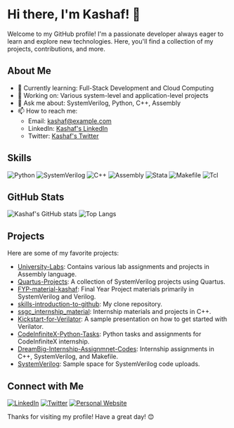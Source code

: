 # Hi there, I'm Kashaf! 👋

Welcome to my GitHub profile! I'm a passionate developer always eager to learn and explore new technologies. Here, you'll find a collection of my projects, contributions, and more.

## About Me

- 🌱 Currently learning: Full-Stack Development and Cloud Computing
- 🔭 Working on: Various system-level and application-level projects
- 💬 Ask me about: SystemVerilog, Python, C++, Assembly
- 📫 How to reach me: 
  - Email: kashaf@example.com
  - LinkedIn: [Kashaf's LinkedIn](https://linkedin.com/in/kashaf619)
  - Twitter: [Kashaf's Twitter](https://twitter.com/kashaf619)

## Skills

![Python](https://img.shields.io/badge/Python-3776AB?style=for-the-badge&logo=python&logoColor=white)
![SystemVerilog](https://img.shields.io/badge/SystemVerilog-FF6600?style=for-the-badge&logoColor=white)
![C++](https://img.shields.io/badge/C++-00599C?style=for-the-badge&logo=cplusplus&logoColor=white)
![Assembly](https://img.shields.io/badge/Assembly-6E4C13?style=for-the-badge&logoColor=white)
![Stata](https://img.shields.io/badge/Stata-1F77B4?style=for-the-badge&logo=stata&logoColor=white)
![Makefile](https://img.shields.io/badge/Makefile-427819?style=for-the-badge&logoColor=white)
![Tcl](https://img.shields.io/badge/Tcl-1E5E9E?style=for-the-badge&logoColor=white)

## GitHub Stats

![Kashaf's GitHub stats](https://github-readme-stats.vercel.app/api?username=kashaf619&show_icons=true&theme=radical)
![Top Langs](https://github-readme-stats.vercel.app/api/top-langs/?username=kashaf619&layout=compact&theme=radical)

## Projects

Here are some of my favorite projects:

- [University-Labs](https://github.com/kashaf619/University-Labs): Contains various lab assignments and projects in Assembly language.
- [Quartus-Projects](https://github.com/kashaf619/Quartus-Projects): A collection of SystemVerilog projects using Quartus.
- [FYP-material-kashaf](https://github.com/kashaf619/FYP-material-kashaf): Final Year Project materials primarily in SystemVerilog and Verilog.
- [skills-introduction-to-github](https://github.com/kashaf619/skills-introduction-to-github): My clone repository.
- [ssgc_internship_material](https://github.com/kashaf619/ssgc_internship_material): Internship materials and projects in C++.
- [Kickstart-for-Verilator](https://github.com/kashaf619/Kickstart-for-Verilator): A sample presentation on how to get started with Verilator.
- [CodeInfiniteX-Python-Tasks](https://github.com/kashaf619/CodeInfiniteX-Python-Tasks): Python tasks and assignments for CodeInfiniteX internship.
- [DreamBig-Internship-Assignmnet-Codes](https://github.com/kashaf619/DreamBig-Internship-Assignmnet-Codes): Internship assignments in C++, SystemVerilog, and Makefile.
- [SystemVerilog](https://github.com/kashaf619/SystemVerilog): Sample space for SystemVerilog code uploads.

## Connect with Me

[![LinkedIn](https://img.shields.io/badge/LinkedIn-0077B5?style=for-the-badge&logo=linkedin&logoColor=white)](https://linkedin.com/in/kashaf619)
[![Twitter](https://img.shields.io/badge/Twitter-1DA1F2?style=for-the-badge&logo=twitter&logoColor=white)](https://twitter.com/kashaf619)
[![Personal Website](https://img.shields.io/badge/Website-000000?style=for-the-badge&logo=About.me&logoColor=white)](https://yourwebsite.com)

Thanks for visiting my profile! Have a great day! 😊